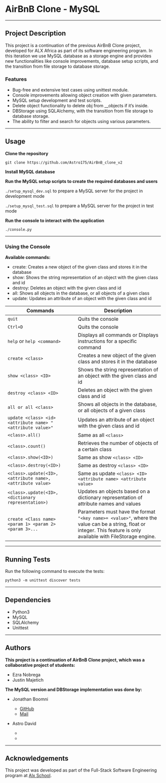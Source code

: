 # AirBnB Clone - MySQL
---
## Project Description
This project is a continuation of the previous AirBnB Clone project, developed for ALX Africa as part of its software engineering program. In this iteration we use MySQL database as a storage engine and provides new functionalities like console improvements, database setup scripts, and the transition from file storage to database storage.
### Features
- Bug-free and extensive test cases using unittest module.
- Console improvements allowing object creation with given parameters.
- MySQL setup development and test scripts.
- Delete object functionality to delete obj from __objects if it’s inside.
- DBStorage using SQLAlchemy, with the transition from file storage to database storage.
- The ability to filter and search for objects using various parameters.
---
## Usage
**Clone the repository**
```
git clone https://github.com/Astro175/AirBnB_clone_v2
```
**Install MySQL database**

**Run the MySQL setup scripts to create the required databases and users**

```./setup_mysql_dev.sql``` to prepare a MySQL server for the project in development mode

```./setup_mysql_test.sql``` to prepare a MySQL server for the project in test mode

**Run the console to interact with the application**
```
./console.py
```
---
### Using the Console

**Available commands:**
- create: Creates a new object of the given class and stores it in the database
- show: Shows the string representation of an object with the given class and id
- destroy: Deletes an object with the given class and id
- all: Shows all objects in the database, or all objects of a given class
- update: Updates an attribute of an object with the given class and id

| Commands  | Description |
| ------------- | ------------- |
| ```quit```  | Quits the console  |
| ```Ctrl+D```  | Quits the console  |
| ```help``` or ```help <command>```  | Displays all commands or Displays instructions for a specific command
| ```create <class>```  | Creates a new object of the given class and stores it in the database
| ```show <class> <ID>```  | Shows the string representation of an object with the given class and id
| ```destroy <class> <ID>```  | Deletes an object with the given class and id
| ```all or all <class>```  | Shows all objects in the database, or all objects of a given class
| ```update <class> <id> <attribute name> "<attribute value>"```  | Updates an attribute of an object with the given class and id
| ```<class>.all()```  | Same as all ```<class>```
| ```<class>.count()```  | Retrieves the number of objects of a certain class
| ```<class>.show(<ID>)```  | Same as show ```<class> <ID>```
| ```<class>.destroy(<ID>)```  | Same as destroy ```<class> <ID>```
| ```<class>.update(<ID>, <attribute name>, <attribute value>```  | Same as update ```<class> <ID> <attribute name> <attribute value>```
| ```<class>.update(<ID>, <dictionary representation>)```  | Updates an objects based on a dictionary representation of attribute names and values
| ```create <Class name> <param 1> <param 2> <param 3>...```| Parameters must have the format `"<key name>= <value>"`, where the value can be a string, float or integer. This feature is only available with FileStorage engine.
 ---
## Running Tests
Run the following command to execute the tests:
```
python3 -m unittest discover tests
```
---
## Dependencies
- Python3
- MySQL
- SQLAlchemy
- Unittest
---
## Authors
**This project is a continuation of AirBnB Clone project, which was a collaborative project of students:**
- Ezra Nobrega
- Justin Majetich

**The MySQL version and DBStorage implementation was done by:**
- Jonathan Boomni
  - [GitHub](https://github.com/boomni)
  - [Mail](rejoiceoye1@gmail.com)

- Astro David
  - []()
  - []()
---
## Acknowledgements
This project was developed as part of the Full-Stack Software Engineering program at [Alx School](https://www.alxafrica.com/).
